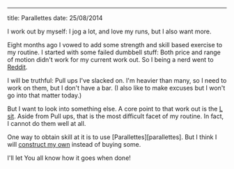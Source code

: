 ---
title: Parallettes
date: 25/08/2014

I work out by myself: I jog a lot,
and love my runs, but I also want more.

Eight months ago I vowed to add some strength
and skill based exercise to my routine.
I started with some failed dumbbell stuff:
Both price and range of motion didn't work
for my current work out. So I being
a nerd went to [Reddit][reddit].

I will be truthful: Pull ups I've slacked on.
I'm heavier than many, so I need
to work on them, but I don't have a bar.
(I also like to make excuses but
I won't go into that matter today.)

But I want to look into something else.
A core point to that work out is the [L
sit][lsit]. Aside from Pull ups, that is the
most difficult facet of my routine.
In fact, I cannot do them well at all.

One way to obtain skill at it is to
use [Parallettes][parallettes]. But I think I will
[construct my own][instr] instead of buying some.

I'll let You all know how it goes when done!




[reddit]: http://www.reddit.com/r/bodyweightfitness/comments/25kxq1/just_get_started_guide/ "I like this routine a lot."
[lsit]: https://fitloop.co/exercises/foot-supported-l-sit "It is much harder than it looks."
[instr]: http://celtickane.com/projects/homemade-parallettes/ "I'm making these out of metal pipe instead."
